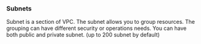 
### Subnets

Subnet is a section of VPC.
The subnet allows you to group resources.
The grouping can have different security or operations needs.
You can have both public and private subnet. (up to 200 subnet by default)
